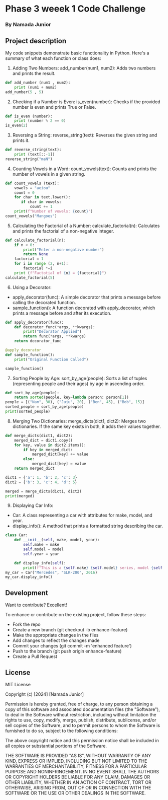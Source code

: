 # Phase 3 weeek 1 Code Challenge

### By Namada Junior

## Project description
My code snippets demonstrate basic functionality in Python. Here's a summary of what each function or class does:

1. Adding Two Numbers: add_number(num1, num2): Adds two numbers and prints the result.
```py
def add_number (num1 , num2):
    print (num1 + num2)
add_number(5 , 5)
```

2. Checking if a Number is Even: is_even(number): Checks if the provided number is even and prints True or False.
```py
def is_even (number):
    print (number % 2 == 0) 
is_even(2)
```

3. Reversing a String: reverse_string(text): Reverses the given string and prints it.
```py
def reverse_string(text):
    print (text[::-1])
reverse_string("maN")
```

4. Counting Vowels in a Word: count_vowels(text): Counts and prints the number of vowels in a given string.
```py
def count_vowels (text):
    vowels = "aeiou"
    count = 0
    for char in text.lower():
       if char in vowels:
           count += 1
    print(f"Number of vowels: {count}")
count_vowels("Mangoes")
```

5. Calculating the Factorial of a Number: calculate_factorial(n): Calculates and prints the factorial of a non-negative integer.
```py
def calculate_factorial(n):
    if n < 0:
        print("Enter a non-negative number")
        return None
    factorial = 1
    for i in range (2, n+1):
        factorial *=i
    print (f"Factotial of {n} = {factorial}")
calculate_factorial(5)
```

6. Using a Decorator:
- apply_decorator(func): A simple decorator that prints a message before calling the decorated function.
- sample_function(): A function decorated with apply_decorator, which prints a message before and after its execution.
```py
def apply_decorator(func):
    def decorator_func(*args, **kwargs):
        print("Decorator Applied")
        return func(*args, **kwargs)
    return decorator_func

@apply_decorator
def sample_function():
    print("Original Function Called")

sample_function()
```

7. Sorting People by Age: sort_by_age(people): Sorts a list of tuples (representing people and their ages) by age in ascending order.
```py
def sort_by_age(people):
    return sorted(people, key=lambda person: person[1])
people = [("Nam", 30), ("Juju", 20), ("Ben", 45), ("Bob", 15)]
sorted_people = sort_by_age(people)
print(sorted_people)
```

8. Merging Two Dictionaries: merge_dicts(dict1, dict2): Merges two dictionaries. If the same key exists in both, it adds their values together.
```py
def merge_dicts(dict1, dict2):
    merged_dict = dict1.copy()  
    for key, value in dict2.items():
        if key in merged_dict:
            merged_dict[key] += value 
        else:
            merged_dict[key] = value  
    return merged_dict

dict1 = {'a': 1, 'b': 2, 'c': 3}
dict2 = {'b': 3, 'c': 4, 'd': 5}

merged = merge_dicts(dict1, dict2)
print(merged)
```

9. Displaying Car Info:
- Car: A class representing a car with attributes for make, model, and year.
- display_info(): A method that prints a formatted string describing the car.
```py
class Car:
    def __init__(self, make, model, year):
        self.make = make
        self.model = model
        self.year = year

    def display_info(self):
        print(f"This is a {self.make} {self.model} series, model {self.year}")
my_car = Car("Mercedes", "SLK-200", 2016)
my_car.display_info()
```

## Development

Want to contribute? Excellent!

To enhance or contribute on the existing project, follow these steps:

- Fork the repo
- Create a new branch (git checkout -b enhance-feature)
- Make the appropriate changes in the files
- Add changes to reflect the changes made
- Commit your changes (git commit -m 'enhanced feature')
- Push to the branch (git push origin enhance-feature)
- Create a Pull Request

## License

MIT License

Copyright (c) [2024] [Namada Junior]

Permission is hereby granted, free of charge, to any person obtaining a copy
of this software and associated documentation files (the "Software"), to deal
in the Software without restriction, including without limitation the rights
to use, copy, modify, merge, publish, distribute, sublicense, and/or sell
copies of the Software, and to permit persons to whom the Software is
furnished to do so, subject to the following conditions:

The above copyright notice and this permission notice shall be included in all
copies or substantial portions of the Software.

THE SOFTWARE IS PROVIDED "AS IS", WITHOUT WARRANTY OF ANY KIND, EXPRESS OR
IMPLIED, INCLUDING BUT NOT LIMITED TO THE WARRANTIES OF MERCHANTABILITY,
FITNESS FOR A PARTICULAR PURPOSE AND NONINFRINGEMENT. IN NO EVENT SHALL THE
AUTHORS OR COPYRIGHT HOLDERS BE LIABLE FOR ANY CLAIM, DAMAGES OR OTHER
LIABILITY, WHETHER IN AN ACTION OF CONTRACT, TORT OR OTHERWISE, ARISING FROM,
OUT OF OR IN CONNECTION WITH THE SOFTWARE OR THE USE OR OTHER DEALINGS IN THE
SOFTWARE.




